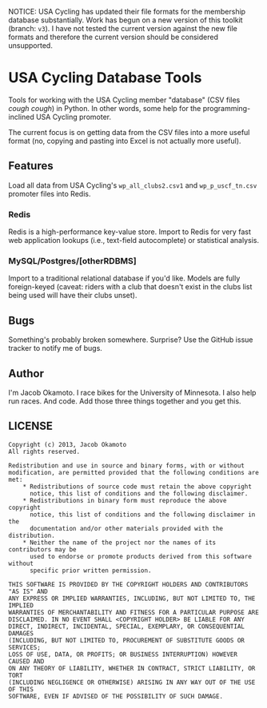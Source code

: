 NOTICE: USA Cycling has updated their file formats for the membership database substantially. Work has begun on a new version of this toolkit (branch: `v3`). I have not tested the current version against the new file formats and therefore the current version should be considered unsupported.

# USA Cycling Database Tools
Tools for working with the USA Cycling member "database" (CSV files *cough cough*) in Python. In other words, some help for the programming-inclined USA Cycling promoter.

The current focus is on getting data from the CSV files into a more useful format (no, copying and pasting into Excel is not actually more useful).

## Features
Load all data from USA Cycling's `wp_all_clubs2.csv1` and `wp_p_uscf_tn.csv` promoter files into Redis.

### Redis
Redis is a high-performance key-value store. Import to Redis for very fast web application lookups (i.e., text-field autocomplete) or statistical analysis.

### MySQL/Postgres/[otherRDBMS]
Import to a traditional relational database if you'd like. Models are fully foreign-keyed (caveat: riders with a club that doesn't exist in the clubs list being used will have their clubs unset).

## Bugs
Something's probably broken somewhere. Surprise? Use the GitHub issue tracker to notify me of bugs.

## Author
I'm Jacob Okamoto. I race bikes for the University of Minnesota. I also help run races. And code. Add those three things together and you get this.

## LICENSE

    Copyright (c) 2013, Jacob Okamoto
    All rights reserved.
    
    Redistribution and use in source and binary forms, with or without
    modification, are permitted provided that the following conditions are met:
        * Redistributions of source code must retain the above copyright
          notice, this list of conditions and the following disclaimer.
        * Redistributions in binary form must reproduce the above copyright
          notice, this list of conditions and the following disclaimer in the
          documentation and/or other materials provided with the distribution.
        * Neither the name of the project nor the names of its contributors may be
          used to endorse or promote products derived from this software without
          specific prior written permission.
    
    THIS SOFTWARE IS PROVIDED BY THE COPYRIGHT HOLDERS AND CONTRIBUTORS "AS IS" AND
    ANY EXPRESS OR IMPLIED WARRANTIES, INCLUDING, BUT NOT LIMITED TO, THE IMPLIED
    WARRANTIES OF MERCHANTABILITY AND FITNESS FOR A PARTICULAR PURPOSE ARE
    DISCLAIMED. IN NO EVENT SHALL <COPYRIGHT HOLDER> BE LIABLE FOR ANY
    DIRECT, INDIRECT, INCIDENTAL, SPECIAL, EXEMPLARY, OR CONSEQUENTIAL DAMAGES
    (INCLUDING, BUT NOT LIMITED TO, PROCUREMENT OF SUBSTITUTE GOODS OR SERVICES;
    LOSS OF USE, DATA, OR PROFITS; OR BUSINESS INTERRUPTION) HOWEVER CAUSED AND
    ON ANY THEORY OF LIABILITY, WHETHER IN CONTRACT, STRICT LIABILITY, OR TORT
    (INCLUDING NEGLIGENCE OR OTHERWISE) ARISING IN ANY WAY OUT OF THE USE OF THIS
    SOFTWARE, EVEN IF ADVISED OF THE POSSIBILITY OF SUCH DAMAGE.
